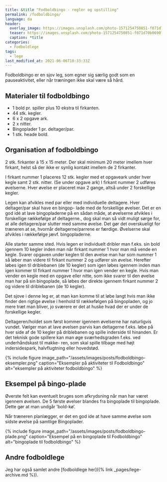 ```yaml
---
title: &title "Fodboldbingo - regler og opstilling"
permalink: /fodboldbingo/
language: da
header:
  overlay_image: https://images.unsplash.com/photo-1571254750851-f071d70b0690?ixid=MnwxMjA3fDB8MHxwaG90by1wYWdlfHx8fGVufDB8fHx8&ixlib=rb-1.2.1&auto=format&fit=crop&w=1950&q=5
  teaser: https://images.unsplash.com/photo-1571254750851-f071d70b0690?ixid=MnwxMjA3fDB8MHxwaG90by1wYWdlfHx8fGVufDB8fHx8&ixlib=rb-1.2.1&auto=format&fit=crop&w=400&q=5
  caption: *title
categories:
  - Fodboldlege
tags:
  - lege
last_modified_at: 2021-06-06T10:33:33Z
---
```


Fodboldbingo er en sjov leg, som egner sig særlig godt som en pauseaktivitet, eller når træningen ikke skal være så hård.

## Materialer til fodboldbingo

- 1 bold pr. spiller plus 10 ekstra til firkanten.
- 44 stk. kegler.
- 6 x 2 opgave ark.
- 2 x nitter.
- Bingoplader 1 pr. deltager/par.
- 1 stk. heade bold.

## Organisation af fodboldbingo

2 stk. firkanter à 15 x 15 meter. Der skal minimum 20
meter imellem hver firkant, helst så der ikke er synlig
kontakt imellem de 2 firkanter.

I firkant nummer 1 placeres 12 stk. kegler med et opgaveark under hver kegle samt 2 stk. nitter. (Se under opgave ark) I firkant nummer 2 udføres øvelserne.
Hver øvelse er placeret max 2 gange, altså under 2
forskellige kegler.

Legen kan afvikles med par eller med individuelle deltagere. Hver deltager/par skal have en bingop-
lade med de forskellige øvelser. Det er en god idé at lave bingopladerne på en sådan måde, at øvelserne
afvikles i forskellige rækkefølge af deltagerne., dog
skal man så vidt muligt sørge for, at alle deltagere/par slutter med samme øvelse. Det gør det overskueligt for træneren at se, hvornår deltagerne/parrene er færdige. Øvelserne skal afvikles i rækkefølge jævf.
bingopladerne.

Alle starter samme sted. Hvis legen er individuelt
dribler man f.eks. sin bold igennem 10 kegler inden
man når firkant nummer 1 hvor man må vende en
kegle. Svarer opgaven under keglen til den øvelse
man har som nummer 1 så løber man videre til firkant nummer 2 og udfører sin øvelse. Herefter løbes
igen til driblebanen (de 10 kegler) som igen løbes
igennem inden man igen kommer til firkant nummer
1 hvor man igen vender en kegle. Hvis man vender
en kegle med en opgave eller nitte, som ikke svarer
til den øvelse man har på sin bingoplade, så løbes
der direkte igennem firkant nummer 2 og videre til
driblebanen (de 10 kegler).

Det sjove i denne leg er, at
man kan komme til at løbe langt hvis man ikke finder
den rigtige øvelse i henhold til rækkefølgen på bingopladen, og jo mere træt man bliver, jo sværere er det
at huske hvad der er under de forskellige kegler.

Deltageren/holdet som først kommer igennem
øvelserne har naturligvis vundet. Vælger man at lave
øvelsen parvis kan deltagerne f.eks. løbe på hver side
af de 10 kegler på driblebanen og spille inderside til
hinanden. Er det teknisk gode spillere kan man øge
sværhedsgraden f.eks. ved underhåndskast til makke-
ren, som skal spille tilbage med højt indersidespark, halvflugtning eller hovedstød.

{% include figure image_path="/assets/images/posts/fodboldbingo-eksempler.png" caption="Eksempler på aktiviteter til Fodboldbingo" alt="eksempler på aktiviteter fodboldbingo" %}

## Eksempel på bingo-plade

Øverste felt kan eventuelt bruges som afkrydsning
når man har været igennem øvelsen. De 5 første
øvelser blandes fra bingoplade til bingoplade.
Dette gør at man undgår ’bold-kø’.

Når træneren planlægger, er det en god ide at have samme øvelse som sidste øvelse på samtlige Bingoplader.

{% include figure image_path="/assets/images/posts/fodboldbingo-plade.png" caption="Eksempel på en bingoplade til Fodboldbingo" alt="bingoplade til fodboldbingo" %}

## Andre fodboldlege

Jeg har også samlet andre [fodboldlege her]({% link _pages/lege-archive.md %}).
